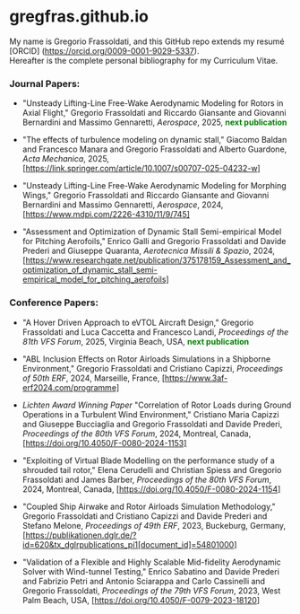 # gregfras.github.io
My name is Gregorio Frassoldati, and this GitHub repo extends my resumé [ORCID] (https://orcid.org/0009-0001-9029-5337).  
Hereafter is the complete personal bibliography for my Curriculum Vitae.

### Journal Papers:

* "Unsteady Lifting-Line Free-Wake Aerodynamic Modeling for Rotors in Axial Flight," Gregorio Frassoldati and Riccardo Giansante and Giovanni Bernardini and Massimo Gennaretti,
_Aerospace_, 2025, <span style="color: green"> **next publication** </span>

* "The effects of turbulence modeling on dynamic stall," Giacomo Baldan and Francesco Manara and Gregorio Frassoldati and Alberto Guardone,
_Acta Mechanica_, 2025, [https://link.springer.com/article/10.1007/s00707-025-04232-w]

* "Unsteady Lifting-Line Free-Wake Aerodynamic Modeling for Morphing Wings," Gregorio Frassoldati and Riccardo Giansante and Giovanni Bernardini and Massimo Gennaretti,
_Aerospace_, 2024, [https://www.mdpi.com/2226-4310/11/9/745]

* "Assessment and Optimization of Dynamic Stall Semi-empirical Model for Pitching Aerofoils," Enrico Galli and Gregorio Frassoldati and Davide Prederi and Giuseppe Quaranta,
_Aerotecnica Missili & Spazio_, 2024, [https://www.researchgate.net/publication/375178159_Assessment_and_optimization_of_dynamic_stall_semi-empirical_model_for_pitching_aerofoils]

### Conference Papers:
* "A Hover Driven Approach to eVTOL Aircraft Design," Gregorio Frassoldati and Luca Caccetta and Francesco Landi,
_Proceedings of the 81th VFS Forum_, 2025, Virginia Beach, USA, <span style="color: green"> **next publication** </span>

* "ABL Inclusion Effects on Rotor Airloads Simulations in a Shipborne Environment," Gregorio Frassoldati and Cristiano Capizzi, 
_Proceedings of 50th ERF_, 2024, Marseille, France, [https://www.3af-erf2024.com/programme]

* _Lichten Award Winning Paper_ "Correlation of Rotor Loads during Ground Operations in a Turbulent Wind Environment," Cristiano Maria Capizzi and Giuseppe Bucciaglia and Gregorio Frassoldati and Davide Prederi,
_Proceedings of the 80th VFS Forum_, 2024, Montreal, Canada, [https://doi.org/10.4050/F-0080-2024-1153]

* "Exploiting of Virtual Blade Modelling on the performance study of a shrouded tail rotor," Elena Cerudelli and Christian Spiess and Gregorio Frassoldati and James Barber,
_Proceedings of the 80th VFS Forum_, 2024, Montreal, Canada, [https://doi.org/10.4050/F-0080-2024-1154]

* "Coupled Ship Airwake and Rotor Airloads Simulation Methodology," Gregorio Frassoldati and Cristiano Capizzi and Davide Prederi and Stefano Melone,
_Proceedings of 49th ERF_, 2023, Buckeburg, Germany, [https://publikationen.dglr.de/?id=620&tx_dglrpublications_pi1[document_id]=54801000]

* "Validation of a Flexible and Highly Scalable Mid-fidelity Aerodynamic Solver with Wind-tunnel Testing," Enrico Sabatino and Davide Prederi and Fabrizio Petri and Antonio Sciarappa and Carlo Cassinelli and Gregorio Frassoldati, 
_Proceedings of the 79th VFS Forum_, 2023, West Palm Beach, USA, [https://doi.org/10.4050/F-0079-2023-18120]
